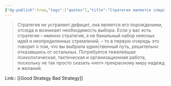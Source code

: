 ```yaml
---
{"dg-publish":true,"tags":["quotes"],"title":"Стратегия является следствием дефицита ресурсов","date":"2022-06-22T10:46:33+03:00","permalink":"/quotes/202206221046/","dgHomeLink":false,"dgPassFrontmatter":true}
---
```



> Стратегия не устраняет дефицит, она является его порождением, отсюда и возникает необходимость выбора. Если у вас есть стратегия – именно стратегия, а не банальный набор неясных идей и неопределенных стремлений, – то в первую очередь это говорит о том, что вы выбрали единственный путь, решительно отказавшись от остальных. Потребуется тяжелейшая психологическая, тактическая и организационная работа, поскольку не так просто сказать «нет» прекрасному миру надежд и желаний.

Link:: [[Good Strategy Bad Strategy]]
